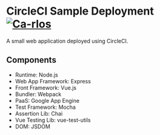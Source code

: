 # CircleCI Sample Deployment [![Ca-rlos](https://circleci.com/gh/Ca-rlos/circleci-test.svg?style=shield)](https://circleci.com/gh/Ca-rlos/circleci-test)

A small web application deployed using CircleCI.

## Components
* Runtime: Node.js
* Web App Framework: Express
* Front Framework: Vue.js
* Bundler: Webpack
* PaaS: Google App Engine
* Test Framework: Mocha
* Assertion Lib: Chai
* Vue Testing Lib: vue-test-utils
* DOM: JSDOM